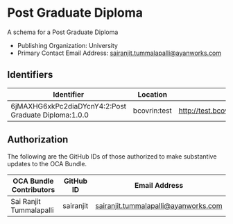 # Post Graduate Diploma

A schema for a Post Graduate Diploma

- Publishing Organization: University
- Primary Contact Email Address: sairanjit.tummalapalli@ayanworks.com

## Identifiers

| Identifier                                           | Location     | URL                                                            |
| ---------------------------------------------------- | ------------ | -------------------------------------------------------------- |
| 6jMAXHG6xkPc2diaDYcnY4:2:Post Graduate Diploma:1.0.0 | bcovrin:test | http://test.bcovrin.vonx.io:3707/tx/BCOVRIN_TEST/domain/648403 |

## Authorization

The following are the GitHub IDs of those authorized to make substantive updates to the OCA Bundle.

| OCA Bundle Contributors | GitHub ID | Email Address                        |
| ----------------------- | --------- | ------------------------------------ |
| Sai Ranjit Tummalapalli | sairanjit | sairanjit.tummalapalli@ayanworks.com |
